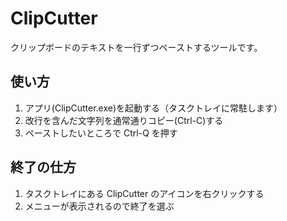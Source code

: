# ClipCutter

クリップボードのテキストを一行ずつペーストするツールです。

## 使い方

1. アプリ(ClipCutter.exe)を起動する（タスクトレイに常駐します）
1. 改行を含んだ文字列を通常通りコピー(Ctrl-C)する
1. ペーストしたいところで Ctrl-Q を押す

## 終了の仕方

1. タスクトレイにある ClipCutter のアイコンを右クリックする
1. メニューが表示されるので終了を選ぶ

